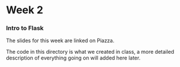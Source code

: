 # Week 2
### Intro to Flask

The slides for this week are linked on Piazza.

The code in this directory is what we created in class, a more detailed
description of everything going on will added here later.